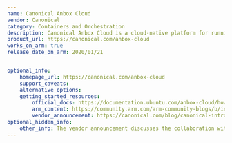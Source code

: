 ```yaml
---
name: Canonical Anbox Cloud
vendor: Canonical
category: Containers and Orchestration
description: Canonical Anbox Cloud is a cloud-native platform for running Android at scale in secure containers. It simplifies large-scale Android workflows, automates testing, reduces hardware requirements, and delivers low-latency performance across thousands of instances.
product_url: https://canonical.com/anbox-cloud
works_on_arm: true
release_date_on_arm: 2020/01/21


optional_info:
    homepage_url: https://canonical.com/anbox-cloud
    support_caveats:
    alternative_options:
    getting_started_resources:
        official_docs: https://documentation.ubuntu.com/anbox-cloud/howto/install-appliance/
        arm_content: https://community.arm.com/arm-community-blogs/b/infrastructure-solutions-blog/posts/canonical-android-anbox-cloud-on-arm
        vendor_announcement: https://canonical.com/blog/canonical-introduces-anbox-cloud-scalable-android-in-the-cloud
optional_hidden_info:
    other_info: The vendor announcement discusses the collaboration with Ampere to deliver a flexible, high-performance, and secure infrastructure for developers, enabling better user experiences for consumers.
---
```

